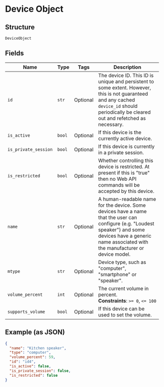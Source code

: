 
# Device Object

## Structure

`DeviceObject`

## Fields

| Name | Type | Tags | Description |
|  --- | --- | --- | --- |
| `id` | `str` | Optional | The device ID. This ID is unique and persistent to some extent. However, this is not guaranteed and any cached `device_id` should periodically be cleared out and refetched as necessary. |
| `is_active` | `bool` | Optional | If this device is the currently active device. |
| `is_private_session` | `bool` | Optional | If this device is currently in a private session. |
| `is_restricted` | `bool` | Optional | Whether controlling this device is restricted. At present if this is "true" then no Web API commands will be accepted by this device. |
| `name` | `str` | Optional | A human-readable name for the device. Some devices have a name that the user can configure (e.g. \"Loudest speaker\") and some devices have a generic name associated with the manufacturer or device model. |
| `mtype` | `str` | Optional | Device type, such as "computer", "smartphone" or "speaker". |
| `volume_percent` | `int` | Optional | The current volume in percent.<br>**Constraints**: `>= 0`, `<= 100` |
| `supports_volume` | `bool` | Optional | If this device can be used to set the volume. |

## Example (as JSON)

```json
{
  "name": "Kitchen speaker",
  "type": "computer",
  "volume_percent": 59,
  "id": "id4",
  "is_active": false,
  "is_private_session": false,
  "is_restricted": false
}
```

